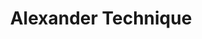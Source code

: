 ---
title: "Alexander Technique"
description: ""
treatments: "lifestyle"
colour: "success"
draft: false
---